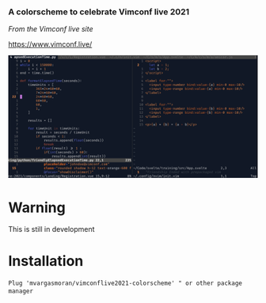 ### A colorscheme to celebrate Vimconf live 2021
_From the Vimconf live site_

https://www.vimconf.live/



![Vimconf live 2021](looks.png)

# Warning
This is still in development

# Installation
```VimL
Plug 'mvargasmoran/vimconflive2021-colorscheme' " or other package manager
